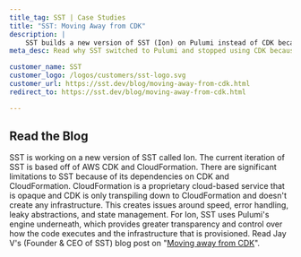 ```yaml
---
title_tag: SST | Case Studies
title: "SST: Moving Away from CDK"
description: |
    SST builds a new version of SST (Ion) on Pulumi instead of CDK because of its limitations around speed, error handling, leaky abstractions, non-AWS provider support, and more.  
meta_desc: Read why SST switched to Pulumi and stopped using CDK because of its limitations around speed, error handling, leaky abstractions, non-AWS provider support, and more. 

customer_name: SST
customer_logo: /logos/customers/sst-logo.svg
customer_url: https://sst.dev/blog/moving-away-from-cdk.html
redirect_to: https://sst.dev/blog/moving-away-from-cdk.html

---
```


## Read the Blog

   SST is working on a new version of SST called Ion. The current iteration of SST is based off of AWS CDK and CloudFormation. There are significant limitations to SST because of its dependencies on CDK and CloudFormation. CloudFormation is a proprietary cloud-based service that is opaque and CDK is only transpiling down to CloudFormation and doesn't create any infrastructure. This creates issues around speed, error handling, leaky abstractions, and state management. For Ion, SST uses Pulumi's engine underneath, which provides greater transparency and control over how the code executes and the infrastructure that is provisioned. Read Jay V's (Founder & CEO of SST) blog post on "[Moving away from CDK](https://sst.dev/blog/moving-away-from-cdk.html)".